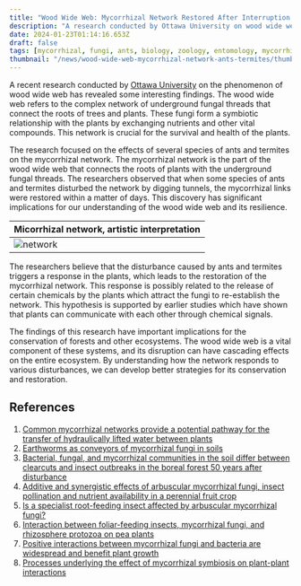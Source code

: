 ```yaml
---
title: "Wood Wide Web: Mycorrhizal Network Restored After Interruption by Ants and Termites"
description: "A research conducted by Ottawa University on wood wide web has found that mycorrhizal links of the network are restored after intervention of ants and termites. The research has great implications for understanding the resilience of the network and developing conservation strategies."
date: 2024-01-23T01:14:16.653Z
draft: false
tags: [mycorrhizal, fungi, ants, biology, zoology, entomology, mycorrhizal network,mycorrhizal fungi,mycorrhiza symbiosis, mycorrhizae and plants,mycorrhizal fungi and plant roots, mycorrhizal fungi and plants, mycorrhizal fungi and trees, mycorrhizal fungi for plants ]
thumbnail: "/news/wood-wide-web-mycorrhizal-network-ants-termites/thumb.png"
---
```


A recent research conducted by [Ottawa University](https://www.ottawa.edu/) on the phenomenon of wood wide web has revealed some interesting findings. The wood wide web refers to the complex network of underground fungal threads that connect the roots of trees and plants. These fungi form a symbiotic relationship with the plants by exchanging nutrients and other vital compounds. This network is crucial for the survival and health of the plants.

The research focused on the effects of several species of ants and termites on the mycorrhizal network. The mycorrhizal network is the part of the wood wide web that connects the roots of plants with the underground fungal threads. The researchers observed that when some species of ants and termites disturbed the network by digging tunnels, the mycorrhizal links were restored within a matter of days. This discovery has significant implications for our understanding of the wood wide web and its resilience.

|Micorrhizal network, artistic interpretation|
|---|
|![network](/news/wood-wide-web-mycorrhizal-network-ants-termites/network.webp)| 

The researchers believe that the disturbance caused by ants and termites triggers a response in the plants, which leads to the restoration of the mycorrhizal network. This response is possibly related to the release of certain chemicals by the plants which attract the fungi to re-establish the network. This hypothesis is supported by earlier studies which have shown that plants can communicate with each other through chemical signals.

The findings of this research have important implications for the conservation of forests and other ecosystems. The wood wide web is a vital component of these systems, and its disruption can have cascading effects on the entire ecosystem. By understanding how the network responds to various disturbances, we can develop better strategies for its conservation and restoration.

## References

1. [Common mycorrhizal networks provide a potential pathway for the transfer of hydraulically lifted water between plants](http://dx.doi.org/10.1093/jxb/erm009)
2. [Earthworms as conveyors of mycorrhizal fungi in soils](https://doi.org/10.1016/j.soilbio.2023.109283)
3. [Bacterial, fungal, and mycorrhizal communities in the soil differ between clearcuts and insect outbreaks in the boreal forest 50 years after disturbance](https://doi.org/10.1016/j.foreco.2022.120493)
4. [Additive and synergistic effects of arbuscular mycorrhizal fungi, insect pollination and nutrient availability in a perennial fruit crop](https://doi.org/10.1016/j.agee.2021.107742)
5. [Is a specialist root-feeding insect affected by arbuscular mycorrhizal fungi?](https://doi.org/10.1016/j.apsoil.2010.12.002)
6. [Interaction between foliar-feeding insects, mycorrhizal fungi, and rhizosphere protozoa on pea plants](https://doi.org/10.1078/0031-4056-00191)
7. [Positive interactions between mycorrhizal fungi and bacteria are widespread and benefit plant growth](https://doi.org/10.1016/j.cub.2023.06.010)
8. [Processes underlying the effect of mycorrhizal symbiosis on plant-plant interactions](https://doi.org/10.1016/j.funeco.2018.05.003)

